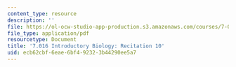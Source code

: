 ```yaml
---
content_type: resource
description: ''
file: https://ol-ocw-studio-app-production.s3.amazonaws.com/courses/7-016-introductory-biology-fall-2018/ecb62cbf6eae6bf492323b44290ee5a7_MIT7_016F18rec10.pdf
file_type: application/pdf
resourcetype: Document
title: '7.016 Introductory Biology: Recitation 10'
uid: ecb62cbf-6eae-6bf4-9232-3b44290ee5a7
---
```

